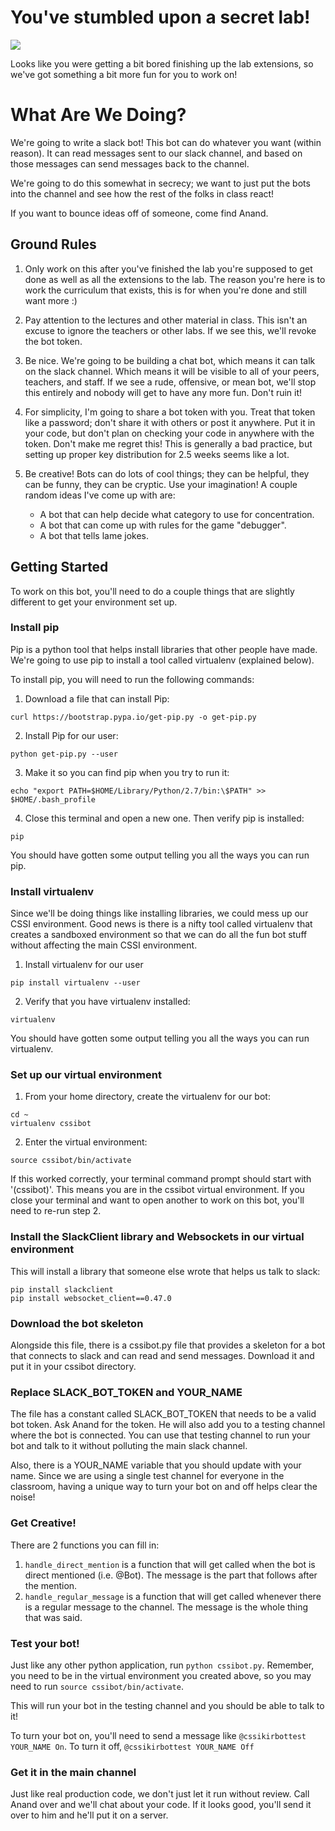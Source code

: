 # You've stumbled upon a secret lab!

![](https://media.giphy.com/media/dwGQJX1OKzCSgc0QV2/giphy.gif)

Looks like you were getting a bit bored finishing up the lab extensions, so
we've got something a bit more fun for you to work on!

# What Are We Doing?

We're going to write a slack bot!  This bot can do whatever you want (within
reason).  It can read messages sent to our slack channel, and based on those
messages can send messages back to the channel.

We're going to do this somewhat in secrecy; we want to just put the bots into
the channel and see how the rest of the folks in class react!

If you want to bounce ideas off of someone, come find Anand.

## Ground Rules

1.  Only work on this after you've finished the lab you're supposed to get done
as well as all the extensions to the lab.  The reason you're here is to work the
curriculum that exists, this is for when you're done and still want more :)

2.  Pay attention to the lectures and other material in class.  This isn't an
excuse to ignore the teachers or other labs.  If we see this, we'll revoke the
bot token.

3.  Be nice.  We're going to be building a chat bot, which means it can talk on
the slack channel.  Which means it will be visible to all of your peers,
teachers, and staff.  If we see a rude, offensive, or mean bot, we'll stop this
entirely and nobody will get to have any more fun.  Don't ruin it!

4.  For simplicity, I'm going to share a bot token with you.  Treat that token
like a password; don't share it with others or post it anywhere.  Put it in your
code, but don't plan on checking your code in anywhere with the token.  Don't
make me regret this!  This is generally a bad practice, but setting up proper
key distribution for 2.5 weeks seems like a lot.

5.  Be creative!  Bots can do lots of cool things; they can be helpful, they can
be funny, they can be cryptic.  Use your imagination!  A couple random ideas
I've come up with are:
    - A bot that can help decide what category to use for concentration.
    - A bot that can come up with rules for the game "debugger".
    - A bot that tells lame jokes.

## Getting Started

To work on this bot, you'll need to do a couple things that are slightly
different to get your environment set up.

### Install pip
Pip is a python tool that helps install libraries that other people have made.  
We're going to use pip to install a tool called virtualenv (explained below).

To install pip, you will need to run the following commands:

1.  Download a file that can install Pip:
```shell
curl https://bootstrap.pypa.io/get-pip.py -o get-pip.py
```
2.  Install Pip for our user:
```shell
python get-pip.py --user
```
3.  Make it so you can find pip when you try to run it:
```shell
echo "export PATH=$HOME/Library/Python/2.7/bin:\$PATH" >> $HOME/.bash_profile
```
4.  Close this terminal and open a new one.  Then verify pip is installed:
```shell
pip
```

You should have gotten some output telling you all the ways you can run pip.

### Install virtualenv
Since we'll be doing things like installing libraries, we could mess up our CSSI
environment.  Good news is there is a nifty tool called virtualenv that creates
a sandboxed environment so that we can do all the fun bot stuff without
affecting the main CSSI environment.

1.  Install virtualenv for our user
```shell
pip install virtualenv --user
```
2.  Verify that you have virtualenv installed:
```shell
virtualenv
```
You should have gotten some output telling you all the ways you can run virtualenv.

### Set up our virtual environment

1.  From your home directory, create the virtualenv for our bot:
```shell
cd ~
virtualenv cssibot
```

2.  Enter the virtual environment:
```shell
source cssibot/bin/activate
```

If this worked correctly, your terminal command prompt should start with
'(cssibot)'.  This means you are in the cssibot virtual environment.  If you
close your terminal and want to open another to work on this bot, you'll need to
re-run step 2.

### Install the SlackClient library and Websockets in our virtual environment

This will install a library that someone else wrote that helps us talk to slack:
```shell
pip install slackclient
pip install websocket_client==0.47.0
```

### Download the bot skeleton

Alongside this file, there is a cssibot.py file that provides a skeleton for a
bot that connects to slack and can read and send messages.  Download it and put
it in your cssibot directory.

### Replace SLACK_BOT_TOKEN and YOUR_NAME

The file has a constant called SLACK_BOT_TOKEN that needs to be a valid bot
token.  Ask Anand for the token.  He will also add you to a testing channel
where the bot is connected.  You can use that testing channel to run your bot
and talk to it without polluting the main slack channel.

Also, there is a YOUR_NAME variable that you should update with your name.
Since we are using a single test channel for everyone in the classroom, having
a unique way to turn your bot on and off helps clear the noise!

### Get Creative!

There are 2 functions you can fill in:
1.  `handle_direct_mention` is a function that will get called when the bot is
direct mentioned (i.e. @Bot).  The message is the part that follows after the
mention.
2.  `handle_regular_message` is a function that will get called whenever there
is a regular message to the channel.  The message is the whole thing that was
said.

### Test your bot!
Just like any other python application, run `python cssibot.py`.  Remember, you
need to be in the virtual environment you created above, so you may need to run
`source cssibot/bin/activate`.

This will run your bot in the testing channel and you should be able to talk to
it!

To turn your bot on, you'll need to send a message like
`@cssikirbottest YOUR_NAME On`.  To turn it off, `@cssikirbottest YOUR_NAME Off`

### Get it in the main channel

Just like real production code, we don't just let it run without review.  Call
Anand over and we'll chat about your code.  If it looks good, you'll send it
over to him and he'll put it on a server.
